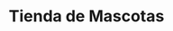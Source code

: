 ---
title: "Tienda de Mascotas"
url: /neuquen/tienda-de-mascotas-hiper-changomas-neuquen/
shop: mascotas
---